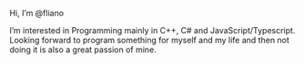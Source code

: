 Hi, I’m @fliano  


I’m interested in Programming mainly in C++, C# and JavaScript/Typescript.  
Looking forward to program something for myself and my life and then not doing it is also a great passion of mine.  

<!---
fliano/fliano is a ✨ special ✨ repository because its `README.md` (this file) appears on your GitHub profile.
You can click the Preview link to take a look at your changes.
--->

